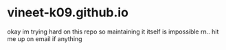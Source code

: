 # vineet-k09.github.io


okay im trying hard on this repo so maintaining it itself is impossible rn.. hit me up on email if anything
